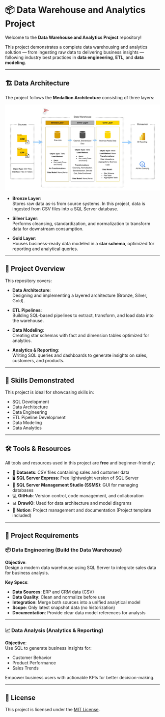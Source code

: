 # 📦 Data Warehouse and Analytics Project

Welcome to the **Data Warehouse and Analytics Project** repository!   

This project demonstrates a complete data warehousing and analytics solution — from ingesting raw data to delivering business insights — following industry best practices in **data engineering**, **ETL**, and **data modeling**.

---

## 🏗 Data Architecture

The project follows the **Medallion Architecture** consisting of three layers:

 ![DWH Architecture Diagram](diagrams/DWH%20Architecture.jpg)

- **Bronze Layer**:  
  Stores raw data as-is from source systems. In this project, data is ingested from CSV files into a SQL Server database.

- **Silver Layer**:  
  Performs cleansing, standardization, and normalization to transform data for downstream consumption.

- **Gold Layer**:  
  Houses business-ready data modeled in a **star schema**, optimized for reporting and analytical queries.

---

## 📖 Project Overview

This repository covers:

- **Data Architecture**:  
  Designing and implementing a layered architecture (Bronze, Silver, Gold).

- **ETL Pipelines**:  
  Building SQL-based pipelines to extract, transform, and load data into the warehouse.

- **Data Modeling**:  
  Creating star schemas with fact and dimension tables optimized for analytics.

- **Analytics & Reporting**:  
  Writing SQL queries and dashboards to generate insights on sales, customers, and products.

---

## 🎯 Skills Demonstrated

This project is ideal for showcasing skills in:

- SQL Development  
- Data Architecture  
- Data Engineering  
- ETL Pipeline Development  
- Data Modeling  
- Data Analytics  

---

## 🛠️ Tools & Resources

All tools and resources used in this project are **free** and beginner-friendly:

- 📂 **Datasets**: CSV files containing sales and customer data  
- 🖥️ **SQL Server Express**: Free lightweight version of SQL Server  
- 🧠 **SQL Server Management Studio (SSMS)**: GUI for managing databases  
- 💻 **GitHub**: Version control, code management, and collaboration  
- 📊 **DrawIO**: Used for data architecture and model diagrams  
- 📝 **Notion**: Project management and documentation (Project template included)  

---

## 🚀 Project Requirements

### 📦 Data Engineering (Build the Data Warehouse)

**Objective**:  
Design a modern data warehouse using SQL Server to integrate sales data for business analysis.

**Key Specs**:
- **Data Sources**: ERP and CRM data (CSV)
- **Data Quality**: Clean and normalize before use
- **Integration**: Merge both sources into a unified analytical model
- **Scope**: Only latest snapshot data (no historization)
- **Documentation**: Provide clear data model references for analysts

---

### 📈 Data Analysis (Analytics & Reporting)

**Objective**:  
Use SQL to generate business insights for:

- Customer Behavior  
- Product Performance  
- Sales Trends  

Empower business users with actionable KPIs for better decision-making.

---

## 📝 License

This project is licensed under the [MIT License](LICENSE).  

